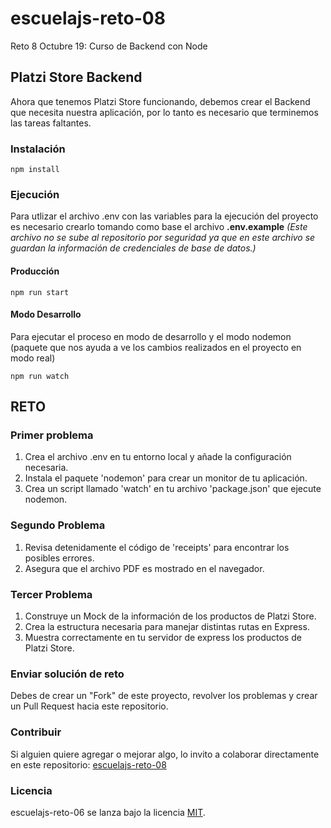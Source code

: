 # escuelajs-reto-08
Reto 8 Octubre 19: Curso de Backend con Node

## Platzi Store Backend

Ahora que tenemos Platzi Store funcionando, debemos crear el Backend que necesita nuestra aplicación, por lo tanto es necesario que terminemos las tareas faltantes.

### Instalación
```
npm install
```

### Ejecución
Para utlizar el archivo .env con las variables para la ejecución del proyecto es necesario crearlo tomando como base el archivo **.env.example** _(Este archivo no se sube al repositorio por seguridad ya que en este archivo se guardan la información de credenciales de base de datos.)_

#### Producción
```
npm run start
```

#### Modo Desarrollo
Para ejecutar el proceso en modo de desarrollo y el modo nodemon (paquete que nos ayuda a ve los cambios realizados en el proyecto en modo real)
```
npm run watch
```

## RETO

### Primer problema

1) Crea el archivo .env en tu entorno local y añade la configuración necesaria.
2) Instala el paquete 'nodemon' para crear un monitor de tu aplicación.
3) Crea un script llamado 'watch' en tu archivo 'package.json' que ejecute nodemon.

### Segundo Problema

1) Revisa detenidamente el código de 'receipts' para encontrar los posibles errores.
2) Asegura que el archivo PDF es mostrado en el navegador.

### Tercer Problema

1) Construye un Mock de la información de los productos de Platzi Store.
2) Crea la estructura necesaria para manejar distintas rutas en Express.
3) Muestra correctamente en tu servidor de express los productos de Platzi Store.


### Enviar solución de reto
Debes de crear un "Fork" de este proyecto, revolver los problemas y crear un Pull Request hacia este repositorio.

### Contribuir
Si alguien quiere agregar o mejorar algo, lo invito a colaborar directamente en este repositorio: [escuelajs-reto-08](https://github.com/platzi/escuelajs-reto-08/)

### Licencia
escuelajs-reto-06 se lanza bajo la licencia [MIT](https://opensource.org/licenses/MIT).
